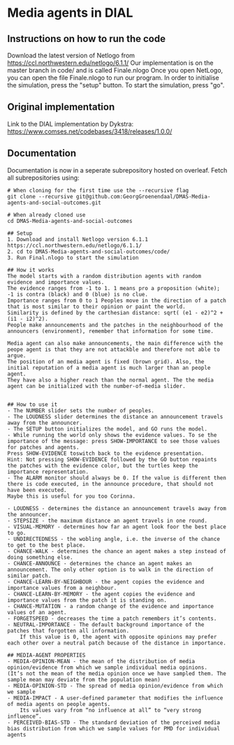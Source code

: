 # Media agents in DIAL

## Instructions on how to run the code
Download the latest version of Netlogo from https://ccl.northwestern.edu/netlogo/6.1.1/
Our implementation is on the master branch in code/ and is called Finale.nlogo
Once you open NetLogo, you can open the file Finale.nlogo to run our program. 
In order to initialise the simulation, press the "setup" button. To start the simulation, press "go".

## Original implementation

Link to the DIAL implementation by Dykstra:
https://www.comses.net/codebases/3418/releases/1.0.0/


## Documentation

Documentation is now in a seperate subrepository hosted on overleaf. Fetch all subrepositories using:

    # When cloning for the first time use the --recursive flag
    git clone --recursive git@github.com:GeorgGroenendaal/DMAS-Media-agents-and-social-outcomes.git
    
    # When already cloned use
    cd DMAS-Media-agents-and-social-outcomes
    
    ## Setup
    1. Download and install Netlogo version 6.1.1 https://ccl.northwestern.edu/netlogo/6.1.1/
    2. cd to DMAS-Media-agents-and-social-outcomes/code/
    3. Run Final.nlogo to start the simulation
    
    ## How it works
    The model starts with a random distribution agents with random evidence and importance values. 
    The evidence ranges from -1 to 1. 1 means pro a proposition (white); -1 is contra (black) and 0 (blue) is no clue. 
    Importance ranges from 0 to 1 Peoples move in the direction of a patch that is most similar to their opinion or paint the world. 
    Similarity is defined by the carthesian distance: sqrt( (e1 - e2)^2 + (i1 - i2)^2). 
    People make announcements and the patches in the neighbourhood of the announcers (environment), remember that information for some time.
    
    Media agent can also make announcements, the main difference with the peope agent is that they are not attackble and therefore not able to argue. 
    The position of an media agent is fixed (brown grid). Also, the initial reputation of a media agent is much larger than an people agent.
    They have also a higher reach than the normal agent. The the media agent can be initialized with the number-of-media slider.
    
    
    ## How to use it
    - The NUMBER slider sets the number of peoples. 
    - The LOUDNESS slider determines the distance an announcement travels away from the announcer.
    - The SETUP button initializes the model, and GO runs the model.
    - While running the world only shows the evidence values. To se the importance of the message: press SHOW-IMPORTANCE to see those values for patches and agents. 
    Press SHOW-EVIDENCE toswitch back to the evidence presentation. 
    Hint: Not pressing SHOW-EVIDENCE followed by the GO button repaints the patches with the evidence color, but the turtles keep the importance representation.        
    - The ALARM monitor should always be 0. If the value is different then there is code executed, in the announce procedure, that should not have been executed. 
    Maybe this is useful for you too Corinna.
    
    - LOUDNESS - determines the distance an announcement travels away from the announcer.
    - STEPSIZE - the maximum distance an agent travels in one round.
    - VISUAL-MEMORY - determines how far an agent look foor the best place to go. 
    - UNDIRECTEDNESS - the wobling angle, i.e. the inverse of the chance to get to the best place. 
    - CHANCE-WALK - determines the chance an agent makes a step instead of doing something else.
    - CHANCE-ANNOUNCE - determines the chance an agent makes an announcement. The only other option is to walk in the direction of similar patch. 
    - CHANCE-LEARN-BY-NEIGHBOUR - the agent copies the evidence and importance values from a neighbour. 
    - CHANCE-LEARN-BY-MEMORY - the agent copies the evidence and importance values from the patch it is standing on.
    - CHANCE-MUTATION - a random change of the evidence and importance values of an agent.
    - FORGETSPEED - decreases the time a patch remembers it’s contents.
    - NEUTRAL-IMPORTANCE - The default background importance of the patches that forgotten all information. 
        If this value is 0, the agent with opposite opinions may prefer each other over a neutral patch because of the distance in importance.
    
    ## MEDIA-AGENT PROPERTIES
    - MEDIA-OPINION-MEAN - the mean of the distribution of media opinion/evidence from which we sample individual media opinions. 
    (It’s not the mean of the media opinion once we have sampled them. The sample mean may deviate from the population mean)
    - MEDIA-OPINION-STD - The spread of media opinion/evidence from which we sample
    - MEDIA-IMPACT - A user-defined parameter that modifies the influence of media agents on people agents. 
        Its values vary from “no influence at all” to “very strong influence”.
    - PERCEIVED-BIAS-STD - The standard deviation of the perceived media bias distribution from which we sample values for PMD for individual agents
   
